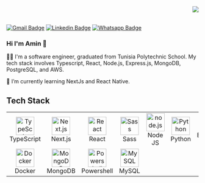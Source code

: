 <img align="right" src="https://visitor-badge.laobi.icu/badge?page_id=aminawinti.aminawinti">
<br/><br/>

[![Gmail Badge](https://img.shields.io/badge/-Gmail-c14438?style=flat-square&logo=Gmail&logoColor=white&link=mailto:awintiamine@gmail.com)](mailto:awintiamine@gmail.com)
[![Linkedin Badge](https://img.shields.io/badge/-LinkedIn-0e76a8?style=flat-square&logo=Linkedin&logoColor=white)](https://www.linkedin.com/in/medaminawinti/)
[![Whatsapp Badge](https://img.shields.io/badge/-Whatsapp-4CA143?style=flat-square&labelColor=4CA143&logo=whatsapp&logoColor=white&link=https://api.whatsapp.com/send?phone=0021656132172&text=Hello!👋)](https://api.whatsapp.com/send?phone=0021656132172&text=Hello!👋)

### Hi I'm Amin 👋
🧑‍💻 I'm a software engineer, graduated from Tunisia Polytechnic School. My tech stack involves Typescript, React, Node.js, Express.js, MongoDB, PostgreSQL, and AWS.

🌱 I’m currently learning NextJs and React Native.

<h2 align="left" id="tech">Tech Stack</h2>

<table>
  <tr>
    <td align="center" width="96">
        <img src="https://raw.githubusercontent.com/MacroPower/MacroPower/master/img/typescript-original.svg" width="48" height="48" alt="TypeScript" />
      <br>TypeScript
    </td>
    <td align="center" width="96">
        <img src="https://cdn.worldvectorlogo.com/logos/nextjs-13.svg" width="48" height="48" alt="Next.js" style="background:white;" />
      <br>Next.js
    </td>
     <td align="center" width="96">
        <img src="https://raw.githubusercontent.com/MacroPower/MacroPower/master/img/react-original.svg" width="48" height="48" alt="React" />
      <br>React
    </td>
    <td align="center" width="96">
        <img src="https://raw.githubusercontent.com/MacroPower/MacroPower/master/img/sass-original.svg" width="48" height="48" alt="Sass" />
      <br>Sass
    </td>
    <td align="center" width="96">
      <a href="#tech">
        <img src="https://seeklogo.com/images/N/nodejs-logo-FBE122E377-seeklogo.com.png" width="48" height="48" alt="node.js" />
      </a>
      <br>Node JS
    </td>
    <td align="center" width="96">
      <a href="#macropower-tech">
        <img src="https://raw.githubusercontent.com/MacroPower/MacroPower/master/img/python-original.svg" width="48" height="48" alt="Python" />
      </a>
      <br>Python
    </td>
    <td align="center" width="96">
      <a href="#macropower-tech">
        <img src="https://www.nextontop.com/assets/img/services/web/expressjs.svg" width="48" height="48" alt="Express.js" />
      </a>
      <br>Express JS
    </td>
    <td align="center" width="96">
      <a href="#macropower-tech">
        <img src="https://svgshare.com/i/ogF.svg" width="48" height="48" alt="AWS" />
      </a>
      <br>AWS
    </td>
  </tr>
  <tr>
    <td align="center" width="96"> 
      <a href="#macropower-tech" >
        <img src="https://raw.githubusercontent.com/MacroPower/MacroPower/master/img/docker-original.svg" width="48" height="48" alt="Docker" />
      </a>
      <br>Docker
    </td>
   <td align="center"  width="96">
      <a href="#macropower-tech">
        <img src="https://www.svgrepo.com/show/331488/mongodb.svg" width="48" height="48" alt="MongoDB" />
      </a>
      <br>MongoDB
    </td>
    <td align="center" width="96">
      <a href="#macropower-tech">
        <img src="https://raw.githubusercontent.com/PowerShell/PowerShell/master/assets/ps_black_128.svg" width="48" height="48" alt="Powershell" />
      </a>
      <br>Powershell
    </td>
    <td align="center"  width="96">
      <a href="#macropower-tech">
        <img src="https://raw.githubusercontent.com/MacroPower/MacroPower/master/img/mysql-original.svg" width="48" height="48" alt="MySQL" />
      </a>
      <br>MySQL
    </td>
  
  </tr>
</table>
<br></br>
